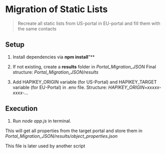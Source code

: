 # Migration of Static Lists 
> Recreate all static lists from US-portal in EU-portal
> and fill them with the same contacts

## Setup

1. Install dependencies via **npm install**"**

2. If not existing, create a **results** folder in *Portal_Migration_JSON*
Final structure: *Portal_Migration_JSON/results*

3. Add HAPIKEY_ORIGIN variable (for US-Portal) and HAPIKEY_TARGET variable (for EU-Portal) in .env file.
Structure: 
*HAPIKEY_ORIGIN=xxxxx-xxxx-...*

## Execution

1. Run *node app.js* in terminal.

This will get all properties from the target portal and store them in *Portal_Migration_JSON/results/object_properties.json*

This file is later used by another script

